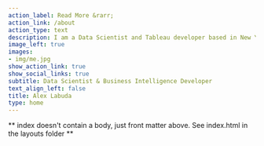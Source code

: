 ```yaml
---
action_label: Read More &rarr;
action_link: /about
action_type: text
description: I am a Data Scientist and Tableau developer based in New York. I use data science to help decision-makers solve business problems and develop business intelligence tools to help them monitor success. I currently work for Zion & Zion, a marketing agency in Arizona.
image_left: true
images:
- img/me.jpg
show_action_link: true
show_social_links: true
subtitle: Data Scientist & Business Intelligence Developer
text_align_left: false
title: Alex Labuda
type: home
---
```


** index doesn't contain a body, just front matter above.
See index.html in the layouts folder **
